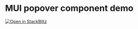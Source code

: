 # MUI popover component demo 
[![Open in StackBlitz](https://developer.stackblitz.com/img/open_in_stackblitz.svg)](https://stackblitz.com/github/dictybase-playground/mui-popover-demo?file='src/Demo.tsx')


